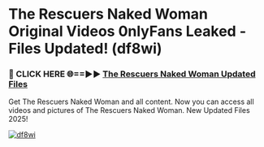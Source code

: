 # The Rescuers Naked Woman Original Videos 0nlyFans Leaked - Files Updated! (df8wi)

<h3>🔴 CLICK HERE 🌐==►► <a href="https://tinyurl.com/yckcrads" rel="nofollow">The Rescuers Naked Woman Updated Files</a></h3>

Get The Rescuers Naked Woman and all content. Now you can access all videos and pictures of The Rescuers Naked Woman. New Updated Files 2025!

[![df8wi](https://i.imgur.com/hpKpOFt.gif)](https://tinyurl.com/yckcrads)
